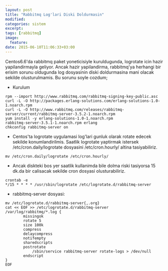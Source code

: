 ```yaml
---
layout: post
title: "Rabbitmq Log'lari Diski Doldurmasin"
modified:
categories: sistem
excerpt:
tags: [rabbitmq]
image:
  feature:
date: 2015-06-10T11:06:33+03:00
---
```


Centos6.6'da rabbitmq paket yoneticisiyle kuruldugunda, logrotate icin hazir
yapilandirmayla geliyor. Ancak hazir yapilandirma, rabbitmq'ya herhangi bir erisim sorunu oldugunda log dosyasinin diski doldurmasina mani olacak sekilde olusturulmamis. Bu sorunu soyle cozdum;

* Kurulum

```
rpm --import http://www.rabbitmq.com/rabbitmq-signing-key-public.asc
curl -L -O http://packages.erlang-solutions.com/erlang-solutions-1.0-1.noarch.rpm
curl -L -O http://www.rabbitmq.com/releases/rabbitmq-server/current/rabbitmq-server-3.5.2-1.noarch.rpm
yum install -y erlang-solutions-1.0-1.noarch.rpm
rabbitmq-server-3.5.1-1.noarch.rpm erlang
chkconfig rabbitmq-server on
```

* Centos'ta logrotate uygulamasi log'lari gunluk olarak rotate edecek sekilde
  konumlandirilmis. Saatlik logrotate yaptirmak istersek
  /etc/cron.daily/logrotate dosyasini /etc/cron.hourly/ altina tasiyabiliriz.

```
mv /etc/cron.daily/logrotate /etc/cron.hourly/ 
```

* Ancak diskteki bos yer saatlik kullanimda bile dolma riski tasiyorsa 15 dk.da
  bir calisacak sekilde cron dosyasi olusturabiliriz.

```
crontab -e
*/15 * * * * /usr/sbin/logrotate /etc/logrotate.d/rabbitmq-server
```

* rabbitmq-server dosyasi:

```
mv /etc/logrotate.d/rabbitmq-server{,.org}
cat << EOF >> /etc/logrotate.d/rabbitmq-server
/var/log/rabbitmq/*.log {
        missingok
        rotate 5
        size 100k
        compress
        delaycompress
        notifempty
        sharedscripts
        postrotate
            /sbin/service rabbitmq-server rotate-logs > /dev/null
        endscript
}
EOF
```
